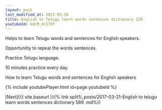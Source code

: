 ```yaml
---
layout: post
last_modified_at: 2021-03-29
title: English to Telugu learn words sentences dictionary 229 
youtubeId: kdcM_mtI7EY
---
```

 
 
Helps to learn Telugu words and sentences for English speakers.

Opportunitiy to repeat the words sentences. 

Practice Telugu language. 
 
10 minutes practice every day. 
 
How to learn Telugu words and sentences for English speakers 
 
{% include youtubePlayer.html id=page.youtubeId %}
 
 
[Next]({{ site.baseurl }}{% link  split1/_posts/2017-03-21-English to telugu learn words sentences dictionary 589 .md%})
 
